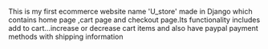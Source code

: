 This is my first ecommerce website name 'U_store' made in Django which contains home page ,cart page and checkout page.Its functionality includes add to cart...increase or decrease cart items and also have paypal payment methods with shipping information
